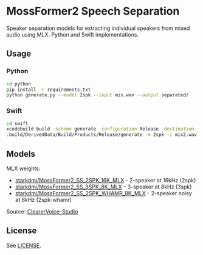 # MossFormer2 Speech Separation

Speaker separation models for extracting individual speakers from mixed audio using MLX. Python and Swift implementations.

## Usage

### Python

```bash
cd python
pip install -r requirements.txt
python generate.py --model 2spk --input mix.wav --output separated/
```

### Swift

```bash
cd swift
xcodebuild build -scheme generate -configuration Release -destination 'platform=macOS' -derivedDataPath .build/DerivedData -quiet
.build/DerivedData/Build/Products/Release/generate -m 2spk -i mix2.wav -o separated/
```

## Models

MLX weights:
- [starkdmi/MossFormer2_SS_2SPK_16K_MLX](https://huggingface.co/starkdmi/MossFormer2_SS_2SPK_16K_MLX) - 2-speaker at 16kHz (2spk)
- [starkdmi/MossFormer2_SS_3SPK_8K_MLX](https://huggingface.co/starkdmi/MossFormer2_SS_3SPK_8K_MLX) - 3-speaker at 8kHz (3spk)
- [starkdmi/MossFormer2_SS_2SPK_WHAMR_8K_MLX](https://huggingface.co/starkdmi/MossFormer2_SS_2SPK_WHAMR_8K_MLX) - 2-speaker noisy at 8kHz (2spk-whamr)

Source: [ClearerVoice-Studio](https://github.com/modelscope/ClearerVoice-Studio)

## License

See [LICENSE](LICENSE).
